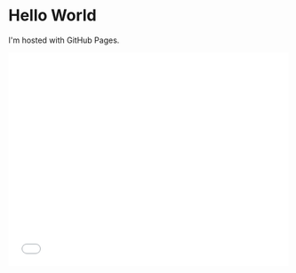 <!DOCTYPE.html> 
<html>
<body>
<h1>Hello World</h1>
<p1>I'm hosted with GitHub Pages.</p>
<iframe src="//www.pixton.com/embed/yd8obfwx" frameborder="0" width="100%" height="384" allowfullscreen></iframe>
</body>
</html>
